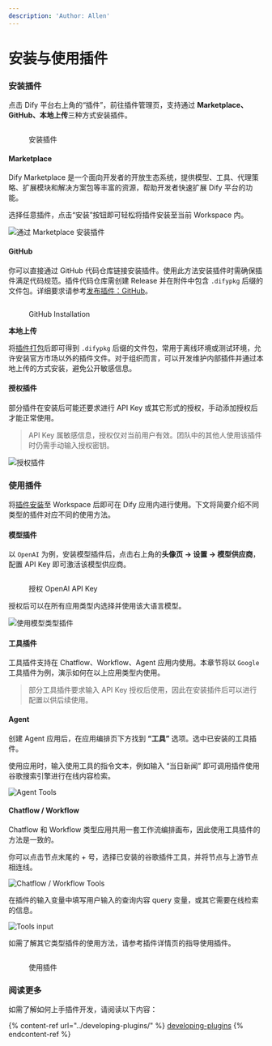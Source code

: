 ```yaml
---
description: 'Author: Allen'
---
```


# 安装与使用插件

### 安装插件

点击 Dify 平台右上角的“插件”，前往插件管理页，支持通过 **Marketplace、GitHub、本地上传**三种方式安装插件。

<figure><img src="https://assets-docs.dify.ai/2025/01/a56c40245090d9252557dcc6f4064a14.png" alt=""><figcaption><p>安装插件</p></figcaption></figure>

#### Marketplace

Dify Marketplace 是一个面向开发者的开放生态系统，提供模型、工具、代理策略、扩展模块和解决方案包等丰富的资源，帮助开发者快速扩展 Dify 平台的功能。

选择任意插件，点击“安装”按钮即可轻松将插件安装至当前 Workspace 内。

![通过 Marketplace 安装插件](https://assets-docs.dify.ai/2025/01/6ae8b661b7fa01b228a954d00ef552f3.png)

#### GitHub

你可以直接通过 GitHub 代码仓库链接安装插件。使用此方法安装插件时需确保插件满足代码规范。插件代码仓库需创建 Release 并在附件中包含 `.difypkg` 后缀的文件包。详细要求请参考[发布插件：GitHub](../publish-plugins/publish-plugin-on-personal-github-repo.md)。

<figure><img src="https://assets-docs.dify.ai/2025/01/4026a12a915e3fe9bd057d8827acfdce.png" alt=""><figcaption><p>GitHub Installation</p></figcaption></figure>

**本地上传**

将[插件打包](../publish-plugins/package-and-publish-plugin-file.md)后即可得到 `.difypkg` 后缀的文件包，常用于离线环境或测试环境，允许安装官方市场以外的插件文件。对于组织而言，可以开发维护内部插件并通过本地上传的方式安装，避免公开敏感信息。

#### 授权插件

部分插件在安装后可能还要求进行 API Key 或其它形式的授权，手动添加授权后才能正常使用。

> API Key 属敏感信息，授权仅对当前用户有效。团队中的其他人使用该插件时仍需手动输入授权密钥。

![授权插件](https://assets-docs.dify.ai/2024/11/972de4c9fa00f792a1ab734b080aafdc.png)

### 使用插件

将[插件安装](install-plugins.md)至 Workspace 后即可在 Dify 应用内进行使用。下文将简要介绍不同类型的插件对应不同的使用方法。

#### 模型插件

以 `OpenAI` 为例，安装模型插件后，点击右上角的**头像页 → 设置 → 模型供应商**，配置 API Key 即可激活该模型供应商。

<figure><img src="https://assets-docs.dify.ai/2025/01/3bf32d49975931e5924baa749aa7812f.png" alt=""><figcaption><p>授权 OpenAI API Key</p></figcaption></figure>

授权后可以在所有应用类型内选择并使用该大语言模型。

![使用模型类型插件](https://assets-docs.dify.ai/2024/12/4a38b1ea534ca68515839c518c250d2f.png)

#### 工具插件

工具插件支持在 Chatflow、Workflow、Agent 应用内使用。本章节将以 `Google` 工具插件为例，演示如何在以上应用类型内使用。

> 部分工具插件要求输入 API Key 授权后使用，因此在安装插件后可以进行配置以供后续使用。

#### Agent

创建 Agent 应用后，在应用编排页下方找到 **“工具”** 选项。选中已安装的工具插件。

使用应用时，输入使用工具的指令文本，例如输入 “当日新闻” 即可调用插件使用谷歌搜索引擎进行在线内容检索。

![Agent Tools](https://assets-docs.dify.ai/2024/12/78f833811cb0c3d5cbbb1a941cffc769.png)

#### Chatflow / Workflow

Chatflow 和 Workflow 类型应用共用一套工作流编排画布，因此使用工具插件的方法是一致的。

你可以点击节点末尾的 + 号，选择已安装的谷歌插件工具，并将节点与上游节点相连线。

![Chatflow / Workflow Tools](https://assets-docs.dify.ai/2024/12/7e7bcf1f9e3acf72c6917ea9de4e4613.png)

在插件的输入变量中填写用户输入的查询内容 query 变量，或其它需要在线检索的信息。

![Tools input](https://assets-docs.dify.ai/2024/12/a67c4cffd8fdf33297d462b2e6d01d27.png)

如需了解其它类型插件的使用方法，请参考插件详情页的指导使用插件。

<figure><img src="https://assets-docs.dify.ai/2025/01/9d826302637638f705a94f73bd653958.png" alt=""><figcaption><p>使用插件</p></figcaption></figure>

### 阅读更多

如需了解如何上手插件开发，请阅读以下内容：

{% content-ref url="../developing-plugins/" %}
[developing-plugins](../developing-plugins/)
{% endcontent-ref %}

